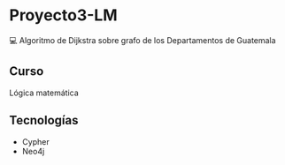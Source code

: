 # Proyecto3-LM
💻 Algoritmo de Dijkstra sobre grafo de los Departamentos de Guatemala
## Curso
Lógica matemática
## Tecnologías
- Cypher
- Neo4j
